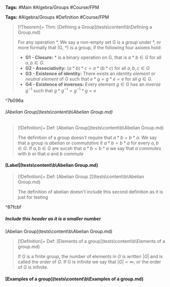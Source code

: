 **Tags:** #Main #Algebra/Groups #Course/FPM 

**Tags:** #Algebra/Groups #Definition #Course/FPM

> [!Theorem]+ Thm: [Defining a Group](tests\content\b\Defining a Group.md)
> 
> For any operation $\ast$, We say a non-empty set G is a *group* under $\ast$, or more formally that (G, $\ast$) is a group, if the following four axioms hold:
> - **G1 - Closure:** $\ast$ is a binary operation on G, that is $a\ast b \in G$ for all $a,b\in G$.
> - **G2 - Associativity:** $(a\ast b) \ast c =a\ast(b\ast c)$ for all $a,b,c\in G$
> - **G3 - Existence of identity:** There exists an *identity element* or *neutral element* of $G$ such that $e\ast g = g\ast e = e$ for all $g\in G$. 
> - **G4 - Existence of inverses:** Every element $g\in G$ has an *inverse* $g^{-1}$ such that $g\ast g^{-1}=g^{-1}\ast g = e$

^7b096a
###### [Abelian Group](tests\content\b\Abelian Group.md)

> [!Definition]+ Def: [Abelian Group](tests\content\b\Abelian Group.md)
> 
> The definition of a group doesn't require that $a\ast b = b\ast a$.
> We say that a group is *abelian* or *commutative* if $a\ast b = b\ast a$ for every $a,b\in G$. If $a,b\in G$ are sucsh that $a\ast b = b\ast a$ we say that $a$ *commutes* with $b$ or that $a$ and $b$ *commute*


#### [Label](tests\content\b\Abelian Group.md)

> [!Definition]+ Def: [Abelian Group 2](tests\content\b\Abelian Group.md)
> 
> The definition of abelian doesn't include this second definition as it is just for testing

^87fcbf

##### Include this header as it is a smaller number
[Abelian Group](tests\content\b\Abelian Group.md)


> [!Definition]+ Def: [Elements of a group](tests\content\b\Elements of a group.md)
> 
> If $G$ is a finite group, the number of elements in $G$ is written $\lvert G \rvert$ and is called the *order* of $G$. If $G$ is infinite we say that $\lvert G \rvert = \infty$, or the order of $G$ is infinite.

#### [Examples of a group](tests\content\b\Examples of a group.md)